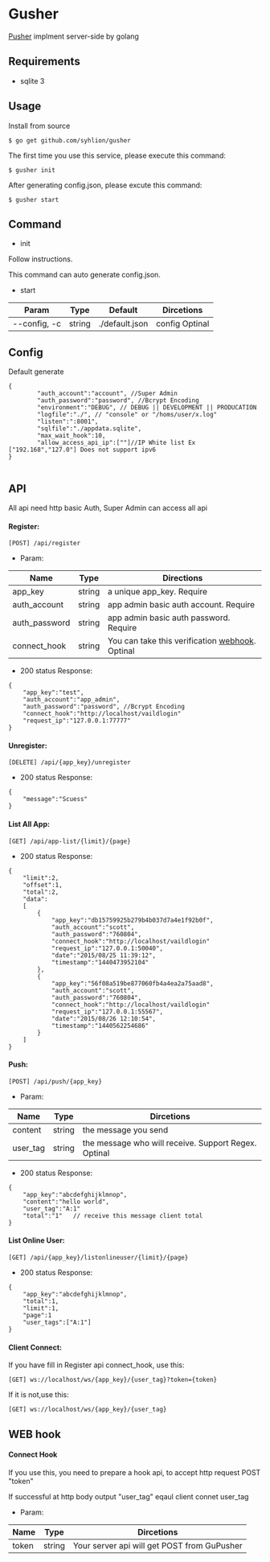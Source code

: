 # Gusher

[Pusher](https://pusher.com/docs) implment server-side by golang

## Requirements

* sqlite 3

## Usage

Install from source

```
$ go get github.com/syhlion/gusher
```

The first time you use this service, please execute this command:

```
$ gusher init
```

After generating config.json, please excute this command:

```
$ gusher start
```

## Command

* init

Follow instructions.

This command can auto generate config.json.

* start

Param | Type | Default|Dircetions
---|---|---|----
--config, -c | string |./default.json| config Optinal

## Config  


Default generate
```
{
        "auth_account":"account", //Super Admin 
        "auth_password":"password", //Bcrypt Encoding 
        "environment":"DEBUG", // DEBUG || DEVELOPMENT || PRODUCATION
        "logfile":"./", // "console" or "/homs/user/x.log"
        "listen":":8001",
        "sqlfile":"./appdata.sqlite",
        "max_wait_hook":10,
        "allow_access_api_ip":[""]//IP White list Ex ["192.168","127.0"] Does not support ipv6 
}
                        
```


## API

All api need http basic Auth, Super Admin can access all api

#### Register:

`[POST] /api/register`  

* Param:  

Name|Type|Directions
---|---|---
app_key | string | a unique app_key. Require
auth_account | string | app admin basic auth account. Require
auth_password | string | app admin basic auth password. Require
connect_hook | string | You can take this verification [webhook](https://github.com/syhlion/gopusher/#web-hook). Optinal

* 200 status Response:  

```
{
    "app_key":"test",
    "auth_account":"app_admin",
    "auth_password":"password", //Bcrypt Encoding
    "connect_hook":"http://localhost/vaildlogin"
    "request_ip":"127.0.0.1:77777"
}
```

#### Unregister:  

`[DELETE] /api/{app_key}/unregister`  

* 200 status Response:

```
{
    "message":"Scuess"
}
```


#### List All App:  

`[GET] /api/app-list/{limit}/{page}`  

* 200 status Response:

```
{
    "limit":2,
    "offset":1,
    "total":2,
    "data":
    [
        {
            "app_key":"db15759925b279b4b037d7a4e1f92b0f",
            "auth_account":"scott",
            "auth_password":"760804",
            "connect_hook":"http://localhost/vaildlogin"
            "request_ip":"127.0.0.1:50040",
            "date":"2015/08/25 11:39:12",
            "timestamp":"1440473952104"
        },
        {
            "app_key":"56f08a519be877060fb4a4ea2a75aad8",
            "auth_account":"scott",
            "auth_password":"760804",
            "connect_hook":"http://localhost/vaildlogin"
            "request_ip":"127.0.0.1:55567",
            "date":"2015/08/26 12:10:54",
            "timestamp":"1440562254686"
        }
    ]
}

```


#### Push:  

`[POST] /api/push/{app_key}`  

* Param:  

Name|Type|Dircetions
---|---|---
content| string | the message you send
user_tag | string | the message who will receive. Support Regex. Optinal

* 200 status Response:  

```
{
    "app_key":"abcdefghijklmnop",
    "content":"hello world",
    "user_tag":"A:1"
    "total":"1"   // receive this message client total
}
```

#### List Online User:  

`[GET] /api/{app_key}/listonlineuser/{limit}/{page}`  

* 200 status Response:

```
{
    "app_key":"abcdefghijklmnop",
    "total":1,
    "limit":1,
    "page":1
    "user_tags":["A:1"]
}
```

#### Client Connect:  

If you have fill in Register api connect_hook, use this:  

`[GET] ws://localhost/ws/{app_key}/{user_tag}?token={token}`  


If it is not,use this:  

`[GET] ws://localhost/ws/{app_key}/{user_tag}`


## WEB hook

#### Connect Hook

If you use this, you need to prepare a hook api, to accept http request POST "token"  

If successful at http body output "user_tag" eqaul client connet user_tag    

* Param:  

Name|Type|Dircetions
---|---|---
token| string | Your server api  will get POST from GuPusher
